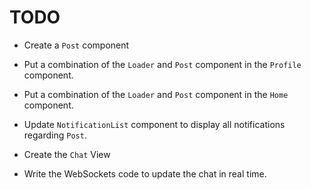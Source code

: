 # TODO

-   Create a `Post` component
-   Put a combination of the `Loader` and `Post` component in the `Profile` component.
-   Put a combination of the `Loader` and `Post` component in the `Home` component.

-   Update `NotificationList` component to display all notifications regarding `Post`.

-   Create the `Chat` View
-   Write the WebSockets code to update the chat in real time.
